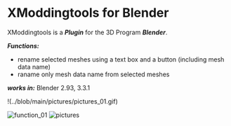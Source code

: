 # XModdingtools for Blender
XModdingtools is a ***Plugin*** for the 3D Program ***Blender***.

***Functions:***
- rename selected meshes using a text box and a button (including mesh data name)
- raname only mesh data name from selected meshes 

***works in:*** Blender 2.93, 3.3.1

!(../blob/main/pictures/pictures_01.gif)

![function_01](https://github.com/haunetal1990/XModdingtools/blob/pictures/pictures_01.gif)
![pictures](pictures_01.gif)
